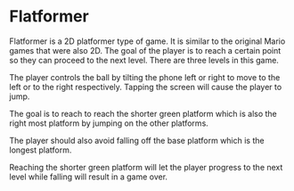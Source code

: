 # Flatformer

Flatformer is a 2D platformer type of game. It is similar to the original Mario games that were also 2D. The goal of the player is to reach a certain point so they can proceed to the next level. There are three levels in this game.

The player controls the ball by tilting the phone left or right to move to the left or to the right respectively. Tapping the screen will cause the player to jump. 

The goal is to reach to reach the shorter green platform which is also the right most platform by jumping on the other platforms.

The player should also avoid falling off the base platform which is the longest platform. 

Reaching the shorter green platform will let the player progress to the next level while falling will result in a game over.
